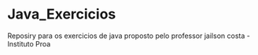 # Java_Exercicios
Reposiry para os exercicios de java proposto pelo professor jailson costa - Instituto Proa
